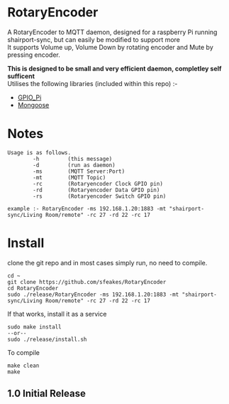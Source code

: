 
# RotaryEncoder
A RotaryEncoder to MQTT daemon, designed for a raspberry Pi running shairport-sync, but can easily be modified to support more<br>
It supports Volume up, Volume Down by rotating encoder and Mute by pressing encoder.

<b>This is designed to be small and very efficient daemon, completley self sufficent</b></br>
Utilises the following libraries (included within this repo) :-
* [GPIO_Pi](https://github.com/sfeakes/GPIO_Pi)
* [Mongoose](https://github.com/cesanta/mongoose)

# Notes
```
Usage is as follows.
        -h         (this message)
        -d         (run as daemon)
        -ms        (MQTT Server:Port)
        -mt        (MQTT Topic)
        -rc        (Rotaryencoder Clock GPIO pin)
        -rd        (Rotaryencoder Data GPIO pin)
        -rs        (Rotaryencoder Switch GPIO pin)

example :- RotaryEncoder -ms 192.168.1.20:1883 -mt "shairport-sync/Living Room/remote" -rc 27 -rd 22 -rc 17
```
# Install

clone the git repo and in most cases simply run, no need to compile.
```
cd ~
git clone https://github.com/sfeakes/RotaryEncoder
cd RotaryEncoder
sudo ./release/RotaryEncoder -ms 192.168.1.20:1883 -mt "shairport-sync/Living Room/remote" -rc 27 -rd 22 -rc 17
```

If that works, install it as a service
```
sudo make install
--or--
sudo ./release/install.sh
```

To compile
```
make clean
make
```


## 1.0 Initial Release
